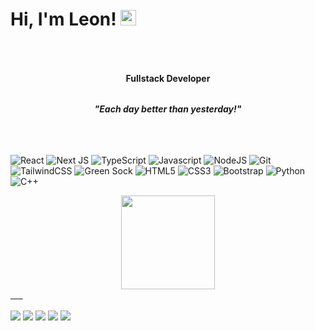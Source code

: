 # Hi, I'm Leon! <img src="https://media.giphy.com/media/hvRJCLFzcasrR4ia7z/giphy.gif" width="25px">

 
###### <h4 align="center">Fullstack Developer</h4>
###### <h4 align="center">*"Each day better than yesterday!"*</h4>
 

##
![React](https://img.shields.io/badge/React-323330?style=for-the-badge&logo=react&logoColor=61DBFB)
![Next JS](https://img.shields.io/badge/Next-%23323330.svg?style=for-the-badge&logo=next.js&logoColor=white)
![TypeScript](https://img.shields.io/badge/typescript-323330?style=for-the-badge&logo=typescript&logoColor=4173bd)
![Javascript](https://img.shields.io/badge/JavaScript-323330?style=for-the-badge&logo=javascript&logoColor=F7DF1E)
![NodeJS](https://img.shields.io/badge/node.js-%23323330.svg?style=for-the-badge&logo=node.js&logoColor=339933)
![Git](https://img.shields.io/badge/git-%23323330.svg?style=for-the-badge&logo=git&logoColor=F05033)
![TailwindCSS](https://img.shields.io/badge/tailwind-%23323330.svg?style=for-the-badge&logo=tailwind-css&logoColor=white)
![Green Sock](https://img.shields.io/badge/greensock-%23323330.svg?style=for-the-badge&logo=greensock&logoColor=88ce02)
![HTML5](https://img.shields.io/badge/html5-%23323330.svg?style=for-the-badge&logo=html5&logoColor=E34F26)
![CSS3](https://img.shields.io/badge/css3-%23323330.svg?style=for-the-badge&logo=css3&logoColor=4173bd)
![Bootstrap](https://img.shields.io/badge/bootstrap-%23323330.svg?style=for-the-badge&logo=bootstrap&logoColor=865dc4)
![Python](https://img.shields.io/badge/python-%23323330.svg?style=for-the-badge&logo=python&logoColor=ffdd54)
![C++](https://img.shields.io/badge/c++-%23323330.svg?style=for-the-badge&logo=c%2B%2B&logoColor=4173bd)


  <a href="https://github.com/Axenrot">
<div align="center">
<!--   <img height="150em" src="https://github-readme-stats.vercel.app/api?username=Axenrot&show_icons=true&theme=dark&include_all_commits=true&count_private=true"/> -->
  <img height="150em" src="https://github-readme-stats.vercel.app/api/top-langs/?username=Axenrot&layout=compact&langs_count=7&theme=dark"/>
</div>
 
   
   
<div style="display: inline_block"><br> 
  <a href="http://yurileon.com.br" target="_blank">
  <img src="https://img.shields.io/badge/-Portfolio-1C1C1C?style=for-the-badge&logo=appveyor&logoColor=e34c26&link=https://www.linkedin.com/in/yurileon/"/></a> 
  <a href="https://www.linkedin.com/in/yurileon/" alt="Linkedin">
  <img src="https://img.shields.io/badge/-Linkedin-1C1C1C?style=for-the-badge&logo=Linkedin&logoColor=e34c26&link=https://www.linkedin.com/in/yurileon/"/></a> 
  <a href="https://www.instagram.com/yurileon_/" alt="Instagram">
  <img src="https://img.shields.io/badge/-Instagram-1C1C1C?style=for-the-badge&logo=Instagram&logoColor=e34c26&link=https://www.instagram.com/yurileon_"/></a>
  <a href="https://discord.gg/wy9HnRjCbN" target="_blank">
  <img src="https://img.shields.io/badge/-Discord-1C1C1C?style=for-the-badge&logo=Discord&logoColor=e34c26&link=https://discord.gg/wy9HnRjCbN"></a>
  <a href = "mailto:yuri.leon95@gmail.com"><img src="https://img.shields.io/badge/-Gmail-1C1C1C?style=for-the-badge&logo=gmail&logoColor=e34c26" target="_blank"></a>
</div>
